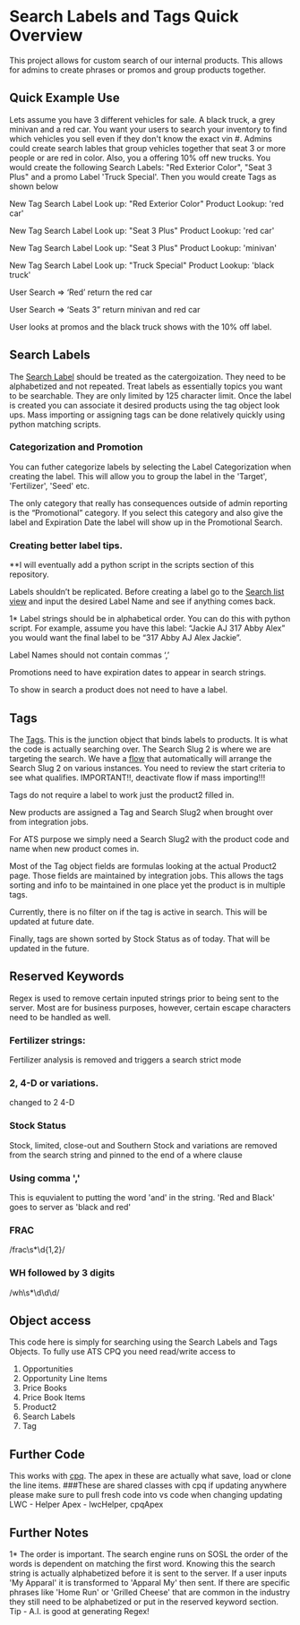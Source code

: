 # Search Labels and Tags Quick Overview

This project allows for custom search of our internal products. This allows for admins to create phrases or promos and group products together. 

## Quick Example Use 
Lets assume you have 3 different vehicles for sale.  A black truck, a grey minivan and a red car. You want your users to search your inventory to find which vehicles you sell even if they don't know the exact vin #. Admins could create search lables that group vehicles together that seat 3 or more people or are red in color. Also, you a offering 10% off new trucks. You would create the following Search Labels: "Red Exterior Color", "Seat 3 Plus" and a promo Label 'Truck Special'.  Then you would create Tags as shown below

New Tag Search Label Look up: "Red Exterior Color" Product Lookup: 'red car'

New Tag Search Label Look up: "Seat 3 Plus" Product Lookup: 'red car'

New Tag Search Label Look up: "Seat 3 Plus" Product Lookup: 'minivan'

New Tag Search Label Look up: "Truck Special" Product Lookup: 'black truck'

User Search => ‘Red’ return the red car

User Search => ‘Seats 3” return minivan and red car

User looks at promos and the black truck shows with the 10% off label. 

## Search Labels
The [Search Label](https://advancedturf.lightning.force.com/lightning/setup/ObjectManager/01I6T000002uYCd/Details/view) should be treated as the catergoization. They need to be alphabetized and not repeated. Treat labels as essentially topics you want to be searchable. They are only limited by 125 character limit. Once the label is created you can associate it desired products using the tag object look ups. Mass importing or assigning tags can be done relatively quickly using python matching scripts. 


### Categorization and Promotion
You can futher categorize labels by selecting the Label Categorization when creating the label. This will allow you to group the label in the 'Target', 'Fertilizer', 'Seed' etc. 

The only category that really has consequences outside of admin reporting is the “Promotional” category. If you select this category and also give the label and Expiration Date the label will show up in the Promotional Search. 

### Creating better label tips. 
**I will eventually add a python script in the scripts section of this repository. 

Labels shouldn’t be replicated. Before creating a label go to the [Search list view](https://advancedturf.lightning.force.com/lightning/o/Search_Label__c/list?filterName=00B6T000007TReVUAW) and input the desired Label Name and see if anything comes back. 

1* Label strings should be in alphabetical order. You can do this with python script. For example, assume you have this label: “Jackie AJ 317 Abby Alex” you would want the final label to be “317 Abby AJ Alex Jackie”.

Label Names should not contain commas ‘,’

Promotions need to have expiration dates to appear in search strings. 

To show in search a product does not need to have a label. 

## Tags
The [Tags](https://advancedturf.lightning.force.com/lightning/setup/ObjectManager/01I6T000002uYCs/Details/view). This is the junction object that binds labels to products. It is what the code is actually searching over. The Search Slug 2 is where we are targeting the search. We have a [flow](https://advancedturf.lightning.force.com/builder_platform_interaction/flowBuilder.app?flowId=301VH000001Gk9ZYAS) that automatically will arrange the Search Slug 2 on various instances. You need to review the start criteria to see what qualifies. IMPORTANT!!, deactivate flow if mass importing!!!  

Tags do not require a label to work just the product2 filled in. 

New products are assigned a Tag and Search Slug2 when brought over from integration jobs. 

For ATS purpose we simply need a Search Slug2 with the product code and name when new product comes in. 

Most of the Tag object fields are formulas looking at the actual Product2 page. Those fields are maintained by integration jobs. This allows the tags sorting and info to be maintained in one place yet the product is in multiple tags. 

Currently, there is no filter on if the tag is active in search. This will be updated at future date. 

Finally, tags are shown sorted by Stock Status as of today. That will be updated in the future. 

## Reserved Keywords

Regex is used to remove certain inputed strings prior to being sent to the server. Most are for business purposes, however, certain escape characters need to be handled as well. 

### Fertilizer strings: 
Fertilizer analysis is removed and triggers a search strict mode
### 2, 4-D or variations. 
changed to 2 4-D
### Stock Status
Stock, limited, close-out and Southern Stock and variations are removed from the search string and pinned to the end of a where clause
### Using comma ','
This is equvialent to putting the word 'and' in the string. 'Red and Black' goes to server as 'black and red'
### FRAC
/frac\s*\d{1,2}/
### WH followed by 3 digits
/wh\s*\d\d\d/

## Object access
This code here is simply for searching using the Search Labels and Tags Objects. To fully use ATS CPQ you need read/write access to 
1. Opportunities
2. Opportunity Line Items
3. Price Books
4. Price Book Items
6. Product2
5. Search Labels
6. Tag

## Further Code
This works with [cpq](https://github.com/ahephner/cpq). The apex in these are actually what save, load or clone the line items. 
###These are shared classes with cpq if updating anywhere please make sure to pull fresh code into vs code when changing updating
LWC - Helper
Apex - lwcHelper, cpqApex

## Further Notes
1* The order is important. The search engine runs on SOSL the order of the words is dependent on matching the first word. Knowing this the search string is actually alphabetized before it is sent to the server. If a user inputs 'My Apparal' it is transformed to 'Apparal My' then sent. If there are specific phrases like 'Home Run' or 'Grilled Cheese' that are common in the industry they still need to be alphabetized or put in the reserved keyword section. Tip - A.I. is good at generating Regex! 
